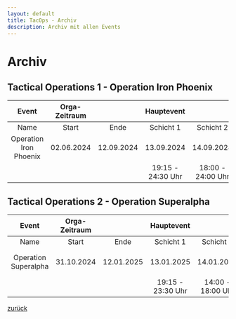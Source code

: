 ```yaml
---
layout: default
title: TacOps - Archiv
description: Archiv mit allen Events
---
```


# Archiv

## Tactical Operations 1 - Operation Iron Phoenix

| Event | Orga-Zeitraum |  | Hauptevent |  |  |  |
| :---: | :---: | :---: | :---: | :---: | :---: | :---: |
| Name | Start | Ende | Schicht 1 | Schicht 2 | Schicht 3 | Link |
| Operation Iron Phoenix | 02.06.2024  | 12.09.2024 | 13.09.2024 | 14.09.2024 | 15.09.2024 | [Link TacOps 1](./tacops1/index.html) |
|  |  |  | 19:15 - 24:30 Uhr | 18:00 - 24:00 Uhr | 18:00 - 22:00 Uhr | |

## Tactical Operations 2 - Operation Superalpha

| Event | Orga-Zeitraum |  | Hauptevent |  |  |  |
| :---: | :---: | :---: | :---: | :---: | :---: | :---: |
| Name | Start | Ende | Schicht 1 | Schicht 2 | Schicht 3 | Link |
| Operation Superalpha | 31.10.2024 | 12.01.2025 | 13.01.2025 | 14.01.2025 | 14.01.2025 | [Link TacOps 2](./index.html) |
|  |  |  | 19:15 - 23:30 Uhr | 14:00 - 18:00 Uhr | 19:30 - 23:30 Uhr | |

[zurück](./)
